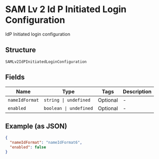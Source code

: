 
# SAM Lv 2 Id P Initiated Login Configuration

IdP Initiated login configuration

## Structure

`SAMLv2IdPInitiatedLoginConfiguration`

## Fields

| Name | Type | Tags | Description |
|  --- | --- | --- | --- |
| `nameIdFormat` | `string \| undefined` | Optional | - |
| `enabled` | `boolean \| undefined` | Optional | - |

## Example (as JSON)

```json
{
  "nameIdFormat": "nameIdFormat6",
  "enabled": false
}
```

